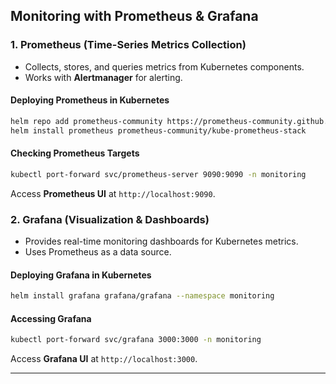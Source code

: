 
## **Monitoring with Prometheus & Grafana**

### **1. Prometheus (Time-Series Metrics Collection)**
- Collects, stores, and queries metrics from Kubernetes components.
- Works with **Alertmanager** for alerting.

#### **Deploying Prometheus in Kubernetes**
```bash
helm repo add prometheus-community https://prometheus-community.github.io/helm-charts
helm install prometheus prometheus-community/kube-prometheus-stack
```

#### **Checking Prometheus Targets**
```bash
kubectl port-forward svc/prometheus-server 9090:9090 -n monitoring
```
Access **Prometheus UI** at `http://localhost:9090`.

### **2. Grafana (Visualization & Dashboards)**
- Provides real-time monitoring dashboards for Kubernetes metrics.
- Uses Prometheus as a data source.

#### **Deploying Grafana in Kubernetes**
```bash
helm install grafana grafana/grafana --namespace monitoring
```

#### **Accessing Grafana**
```bash
kubectl port-forward svc/grafana 3000:3000 -n monitoring
```
Access **Grafana UI** at `http://localhost:3000`.

---
